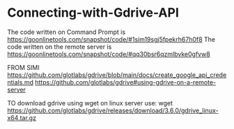 # Connecting-with-Gdrive-API
The code written on Command Prompt is https://goonlinetools.com/snapshot/code/#1sim19sgj5fpekrh67h0f8
The code written on the remote server is https://goonlinetools.com/snapshot/code/#qq30bsr6qzmlbvke0gfvw8

FROM SIMI
https://github.com/glotlabs/gdrive/blob/main/docs/create_google_api_credentials.md
https://github.com/glotlabs/gdrive#using-gdrive-on-a-remote-server

TO download gdrive using wget on linux server use:
wget https://github.com/glotlabs/gdrive/releases/download/3.6.0/gdrive_linux-x64.tar.gz
